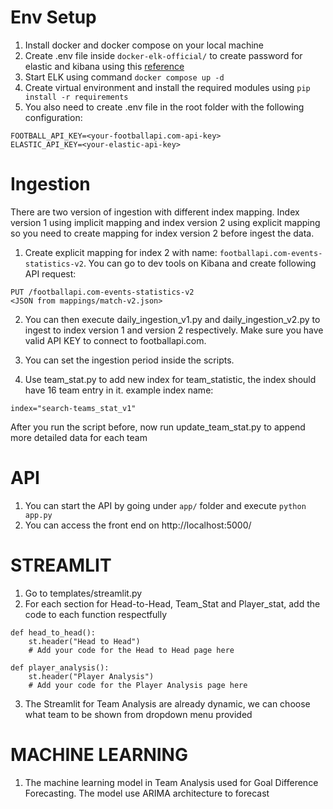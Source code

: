 # Env Setup
1. Install docker and docker compose on your local machine
2. Create .env file inside `docker-elk-official/` to create password for elastic and kibana using this <a href="https://www.elastic.co/guide/en/elasticsearch/reference/current/docker.html#docker-compose-file">reference</a>
3. Start ELK using command `docker compose up -d`
4. Create virtual environment and install the required modules using `pip install -r requirements`
5. You also need to create .env file in the root folder with the following configuration:
```
FOOTBALL_API_KEY=<your-footballapi.com-api-key>
ELASTIC_API_KEY=<your-elastic-api-key>
```

# Ingestion
There are two version of ingestion with different index mapping. Index version 1 using implicit mapping and index version 2 using explicit mapping so you need to create mapping for index version 2 before ingest the data.

1. Create explicit mapping for index 2 with name: `footballapi.com-events-statistics-v2`. You can go to dev tools on Kibana and create following API request:
```
PUT /footballapi.com-events-statistics-v2
<JSON from mappings/match-v2.json>
```

2. You can then execute daily_ingestion_v1.py and daily_ingestion_v2.py to ingest to index version 1 and version 2 respectively. Make sure you have valid API KEY to connect to footballapi.com.

3. You can set the ingestion period inside the scripts.

4. Use team_stat.py to add new index for team_statistic, the index should have 16 team entry in it. example index name:
```
index="search-teams_stat_v1"
```
After you run the script before, now run update_team_stat.py to append more detailed data for each team

# API
1. You can start the API by going under `app/` folder and execute `python app.py`
2. You can access the front end on http://localhost:5000/

# STREAMLIT
1. Go to templates/streamlit.py
2. For each section for Head-to-Head, Team_Stat and Player_stat, add the code to each function respectfully
```
def head_to_head():
    st.header("Head to Head")
    # Add your code for the Head to Head page here

def player_analysis():
    st.header("Player Analysis")
    # Add your code for the Player Analysis page here
```
3. The Streamlit for Team Analysis are already dynamic, we can choose what team to be shown from dropdown menu provided

# MACHINE LEARNING
1. The machine learning model in Team Analysis used for Goal Difference Forecasting. The model use ARIMA architecture to forecast